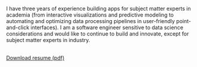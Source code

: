 I have three years of experience building apps for subject matter experts in academia (from interactive visualizations and predictive modeling to automating and optimizing data processing pipelines in user-friendly point-and-click interfaces). I am a software engineer sensitive to data science considerations and would like to continue to build and innovate, except for subject matter experts in industry.

<br />  
<a href="https://drive.google.com/open?id=0B3eRv-4znU32SU94cVlGekVid3M" target="_blank">Download resume (pdf)</a>



